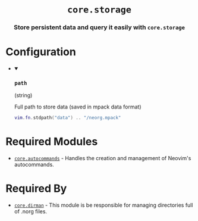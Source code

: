<div align="center">

# `core.storage`

### Store persistent data and query it easily with `core.storage`





</div>


# Configuration

* <details open>
  
  <summary><h3><code>path</h3></code> (string)</summary>
  
  <div>
  
  Full path to store data (saved in mpack data format)
  
  </div>
  
  ```lua
  vim.fn.stdpath("data") .. "/neorg.mpack"
  ```
  
  </details>


# Required Modules

- [`core.autocommands`](https://github.com/nvim-neorg/neorg/wiki/Autocommands) - Handles the creation and management of Neovim's autocommands.

# Required By

- [`core.dirman`](https://github.com/nvim-neorg/neorg/wiki/Dirman) - This module is be responsible for managing directories full of .norg files.
